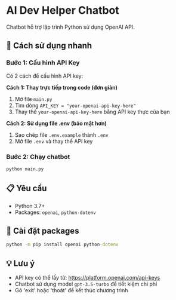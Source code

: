 # AI Dev Helper Chatbot

Chatbot hỗ trợ lập trình Python sử dụng OpenAI API.

## 🚀 Cách sử dụng nhanh

### Bước 1: Cấu hình API Key
Có 2 cách để cấu hình API key:

**Cách 1: Thay trực tiếp trong code (đơn giản)**
1. Mở file `main.py`
2. Tìm dòng `API_KEY = "your-openai-api-key-here"`
3. Thay thế `your-openai-api-key-here` bằng API key thực của bạn

**Cách 2: Sử dụng file .env (bảo mật hơn)**
1. Sao chép file `.env.example` thành `.env`
2. Mở file `.env` và thay thế API key

### Bước 2: Chạy chatbot
```cmd
python main.py
```

## 📋 Yêu cầu
- Python 3.7+
- Packages: `openai`, `python-dotenv`

## 🔧 Cài đặt packages
```cmd
python -m pip install openai python-dotenv
```

## 💡 Lưu ý
- API key có thể lấy từ: https://platform.openai.com/api-keys
- Chatbot sử dụng model `gpt-3.5-turbo` để tiết kiệm chi phí
- Gõ 'exit' hoặc 'thoát' để kết thúc chương trình